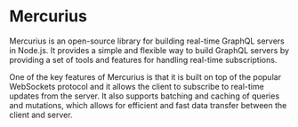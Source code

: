 # Mercurius

Mercurius is an open-source library for building real-time GraphQL servers in Node.js. It provides a simple and flexible way to build GraphQL servers by providing a set of tools and features for handling real-time subscriptions.

One of the key features of Mercurius is that it is built on top of the popular WebSockets protocol and it allows the client to subscribe to real-time updates from the server. It also supports batching and caching of queries and mutations, which allows for efficient and fast data transfer between the client and server.